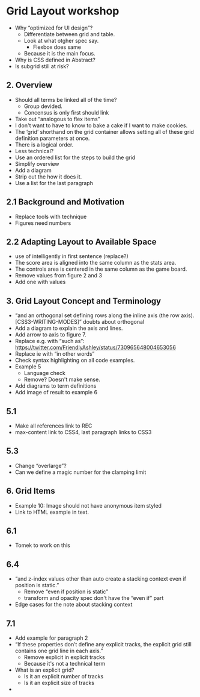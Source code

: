 # Grid Layout workshop

- Why “optimized for UI design”?
	- Differentiate between grid and table.
	- Look at what otgher spec say.
		- Flexbox does same
	- Because it is the main focus.
- Why is CSS defined in Abstract?
- Is subgrid still at risk?

## 2. Overview
- Should all terms be linked all of the time?
	- Group devided.
	- Concensus is only first should link
- Take out “analogous to flex items”
- I don't want to have to know to bake a cake if I want to make cookies.
- The ‘grid’ shorthand on the grid container allows setting all of these grid definition parameters at once.
- There is a logical order.
- Less technical?
- Use an ordered list for the steps to build the grid
- Simplify overview
- Add a diagram
- Strip out the how it does it.
- Use a list for the last paragraph

## 2.1 Background and Motivation
- Replace tools with technique
- Figures need numbers

## 2.2 Adapting Layout to Available Space
- use of intelligently in first sentence (replace?)
- The score area is aligned into the same column as the stats area.
- The controls area is centered in the same column as the game board.
- Remove values from figure 2 and 3
- Add one with values

## 3. Grid Layout Concept and Terminology
- “and an orthogonal set defining rows along the inline axis (the row axis). [CSS3-WRITING-MODES]” doubts about orthogonal
- Add a diagram to explain the axis and lines.
- Add arrow to axis to figure 7.
- Replace e.g. with “such as”: https://twitter.com/FriendlyAshley/status/730965648004653056
- Replace ie with “in other words”
- Check syntax highlighting on all code examples.
- Example 5
	- Language check
	- Remove? Doesn't make sense.
- Add diagrams to term definitions
- Add image of result to example 6

## 5.1
- Make all references link to REC
- max-content link to CSS4, last paragraph links to CSS3

## 5.3
- Change “overlarge”?
- Can we define a magic number for the clamping limit

## 6. Grid Items
- Example 10: Image should not have anonymous item styled
- Link to HTML example in text.

## 6.1
- Tomek to work on this

## 6.4
- “and z-index values other than auto create a stacking context even if position is static.”
	- Remove “even if position is static”
	- transform and opacity spec don't have the “even if” part
- Edge cases for the note about stacking context

## 7.1
- Add example for paragraph 2
- “If these properties don’t define any explicit tracks, the explicit grid still contains one grid line in each axis.”
	- Remove explicit in explicit tracks
	- Because it's not a technical term
- What is an explicit grid?
	- Is it an explicit number of tracks
	- Is it an explicit size of tracks
- 